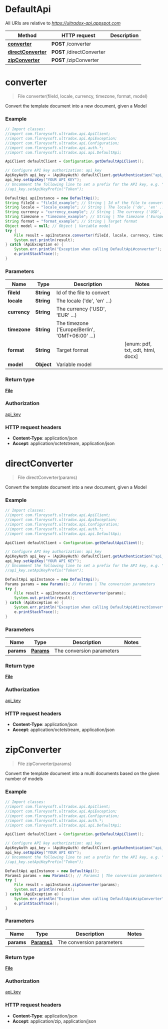 # DefaultApi

All URIs are relative to *https://ultradox-api.appspot.com*

Method | HTTP request | Description
------------- | ------------- | -------------
[**converter**](DefaultApi.md#converter) | **POST** /converter | 
[**directConverter**](DefaultApi.md#directConverter) | **POST** /directConverter | 
[**zipConverter**](DefaultApi.md#zipConverter) | **POST** /zipConverter | 


<a name="converter"></a>
# **converter**
> File converter(fileId, locale, currency, timezone, format, model)



Convert the template document into a new document, given a Model

### Example
```java
// Import classes:
//import com.floreysoft.ultradox.api.ApiClient;
//import com.floreysoft.ultradox.api.ApiException;
//import com.floreysoft.ultradox.api.Configuration;
//import com.floreysoft.ultradox.api.auth.*;
//import com.floreysoft.ultradox.api.api.DefaultApi;

ApiClient defaultClient = Configuration.getDefaultApiClient();

// Configure API key authorization: api_key
ApiKeyAuth api_key = (ApiKeyAuth) defaultClient.getAuthentication("api_key");
api_key.setApiKey("YOUR API KEY");
// Uncomment the following line to set a prefix for the API key, e.g. "Token" (defaults to null)
//api_key.setApiKeyPrefix("Token");

DefaultApi apiInstance = new DefaultApi();
String fileId = "fileId_example"; // String | Id of the file to convert
String locale = "locale_example"; // String | The locale ('de', 'en' ...)
String currency = "currency_example"; // String | The currency ('USD', 'EUR' ...)
String timezone = "timezone_example"; // String | The timezone ('Europe/Berlin', 'GMT+06:00' ...)
String format = "format_example"; // String | Target format
Object model = null; // Object | Variable model
try {
    File result = apiInstance.converter(fileId, locale, currency, timezone, format, model);
    System.out.println(result);
} catch (ApiException e) {
    System.err.println("Exception when calling DefaultApi#converter");
    e.printStackTrace();
}
```

### Parameters

Name | Type | Description  | Notes
------------- | ------------- | ------------- | -------------
 **fileId** | **String**| Id of the file to convert |
 **locale** | **String**| The locale (&#39;de&#39;, &#39;en&#39; ...) |
 **currency** | **String**| The currency (&#39;USD&#39;, &#39;EUR&#39; ...) |
 **timezone** | **String**| The timezone (&#39;Europe/Berlin&#39;, &#39;GMT+06:00&#39; ...) |
 **format** | **String**| Target format | [enum: pdf, txt, odt, html, docx]
 **model** | **Object**| Variable model |

### Return type

[**File**](File.md)

### Authorization

[api_key](../README.md#api_key)

### HTTP request headers

 - **Content-Type**: application/json
 - **Accept**: application/octetstream, application/json

<a name="directConverter"></a>
# **directConverter**
> File directConverter(params)



Convert the template document into a new document, given a Model

### Example
```java
// Import classes:
//import com.floreysoft.ultradox.api.ApiClient;
//import com.floreysoft.ultradox.api.ApiException;
//import com.floreysoft.ultradox.api.Configuration;
//import com.floreysoft.ultradox.api.auth.*;
//import com.floreysoft.ultradox.api.api.DefaultApi;

ApiClient defaultClient = Configuration.getDefaultApiClient();

// Configure API key authorization: api_key
ApiKeyAuth api_key = (ApiKeyAuth) defaultClient.getAuthentication("api_key");
api_key.setApiKey("YOUR API KEY");
// Uncomment the following line to set a prefix for the API key, e.g. "Token" (defaults to null)
//api_key.setApiKeyPrefix("Token");

DefaultApi apiInstance = new DefaultApi();
Params params = new Params(); // Params | The conversion parameters
try {
    File result = apiInstance.directConverter(params);
    System.out.println(result);
} catch (ApiException e) {
    System.err.println("Exception when calling DefaultApi#directConverter");
    e.printStackTrace();
}
```

### Parameters

Name | Type | Description  | Notes
------------- | ------------- | ------------- | -------------
 **params** | [**Params**](Params.md)| The conversion parameters |

### Return type

[**File**](File.md)

### Authorization

[api_key](../README.md#api_key)

### HTTP request headers

 - **Content-Type**: application/json
 - **Accept**: application/octetstream, application/json

<a name="zipConverter"></a>
# **zipConverter**
> File zipConverter(params)



Convert the template document into a multi documents based on the given number of models

### Example
```java
// Import classes:
//import com.floreysoft.ultradox.api.ApiClient;
//import com.floreysoft.ultradox.api.ApiException;
//import com.floreysoft.ultradox.api.Configuration;
//import com.floreysoft.ultradox.api.auth.*;
//import com.floreysoft.ultradox.api.api.DefaultApi;

ApiClient defaultClient = Configuration.getDefaultApiClient();

// Configure API key authorization: api_key
ApiKeyAuth api_key = (ApiKeyAuth) defaultClient.getAuthentication("api_key");
api_key.setApiKey("YOUR API KEY");
// Uncomment the following line to set a prefix for the API key, e.g. "Token" (defaults to null)
//api_key.setApiKeyPrefix("Token");

DefaultApi apiInstance = new DefaultApi();
Params1 params = new Params1(); // Params1 | The conversion parameters
try {
    File result = apiInstance.zipConverter(params);
    System.out.println(result);
} catch (ApiException e) {
    System.err.println("Exception when calling DefaultApi#zipConverter");
    e.printStackTrace();
}
```

### Parameters

Name | Type | Description  | Notes
------------- | ------------- | ------------- | -------------
 **params** | [**Params1**](Params1.md)| The conversion parameters |

### Return type

[**File**](File.md)

### Authorization

[api_key](../README.md#api_key)

### HTTP request headers

 - **Content-Type**: application/json
 - **Accept**: application/zip, application/json

